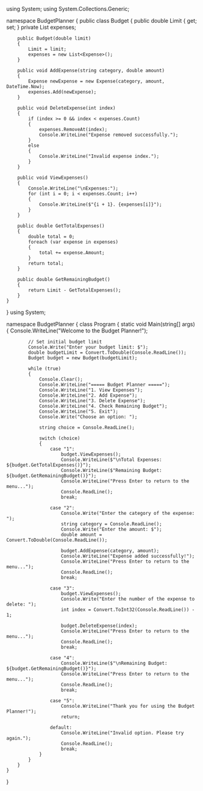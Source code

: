 using System;
using System.Collections.Generic;

namespace BudgetPlanner
{
    public class Budget
    {
        public double Limit { get; set; }
        private List<Expense> expenses;

        public Budget(double limit)
        {
            Limit = limit;
            expenses = new List<Expense>();
        }

        public void AddExpense(string category, double amount)
        {
            Expense newExpense = new Expense(category, amount, DateTime.Now);
            expenses.Add(newExpense);
        }

        public void DeleteExpense(int index)
        {
            if (index >= 0 && index < expenses.Count)
            {
                expenses.RemoveAt(index);
                Console.WriteLine("Expense removed successfully.");
            }
            else
            {
                Console.WriteLine("Invalid expense index.");
            }
        }

        public void ViewExpenses()
        {
            Console.WriteLine("\nExpenses:");
            for (int i = 0; i < expenses.Count; i++)
            {
                Console.WriteLine($"{i + 1}. {expenses[i]}");
            }
        }

        public double GetTotalExpenses()
        {
            double total = 0;
            foreach (var expense in expenses)
            {
                total += expense.Amount;
            }
            return total;
        }

        public double GetRemainingBudget()
        {
            return Limit - GetTotalExpenses();
        }
    }
}
using System;

namespace BudgetPlanner
{
    class Program
    {
        static void Main(string[] args)
        {
            Console.WriteLine("Welcome to the Budget Planner!");

            // Set initial budget limit
            Console.Write("Enter your budget limit: $");
            double budgetLimit = Convert.ToDouble(Console.ReadLine());
            Budget budget = new Budget(budgetLimit);

            while (true)
            {
                Console.Clear();
                Console.WriteLine("===== Budget Planner =====");
                Console.WriteLine("1. View Expenses");
                Console.WriteLine("2. Add Expense");
                Console.WriteLine("3. Delete Expense");
                Console.WriteLine("4. Check Remaining Budget");
                Console.WriteLine("5. Exit");
                Console.Write("Choose an option: ");
                
                string choice = Console.ReadLine();

                switch (choice)
                {
                    case "1":
                        budget.ViewExpenses();
                        Console.WriteLine($"\nTotal Expenses: ${budget.GetTotalExpenses()}");
                        Console.WriteLine($"Remaining Budget: ${budget.GetRemainingBudget()}");
                        Console.WriteLine("Press Enter to return to the menu...");
                        Console.ReadLine();
                        break;

                    case "2":
                        Console.Write("Enter the category of the expense: ");
                        string category = Console.ReadLine();
                        Console.Write("Enter the amount: $");
                        double amount = Convert.ToDouble(Console.ReadLine());

                        budget.AddExpense(category, amount);
                        Console.WriteLine("Expense added successfully!");
                        Console.WriteLine("Press Enter to return to the menu...");
                        Console.ReadLine();
                        break;

                    case "3":
                        budget.ViewExpenses();
                        Console.Write("Enter the number of the expense to delete: ");
                        int index = Convert.ToInt32(Console.ReadLine()) - 1;

                        budget.DeleteExpense(index);
                        Console.WriteLine("Press Enter to return to the menu...");
                        Console.ReadLine();
                        break;

                    case "4":
                        Console.WriteLine($"\nRemaining Budget: ${budget.GetRemainingBudget()}");
                        Console.WriteLine("Press Enter to return to the menu...");
                        Console.ReadLine();
                        break;

                    case "5":
                        Console.WriteLine("Thank you for using the Budget Planner!");
                        return;

                    default:
                        Console.WriteLine("Invalid option. Please try again.");
                        Console.ReadLine();
                        break;
                }
            }
        }
    }
}

